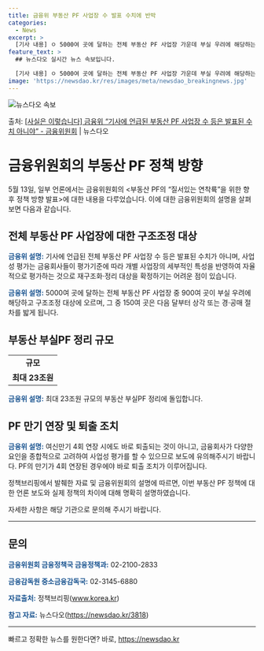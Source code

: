 ```yaml
---
title: 금융위 부동산 PF 사업장 수 발표 수치에 반박
categories:
  - News
excerpt: >
  [기사 내용] ㅇ 5000여 곳에 달하는 전체 부동산 PF 사업장 가운데 부실 우려에 해당하는 900여 곳이…
feature_text: >
  ## 뉴스다오 실시간 뉴스 속보입니다.

  [기사 내용] ㅇ 5000여 곳에 달하는 전체 부동산 PF 사업장 가운데 부실 우려에 해당하는 900여 곳이…
image: 'https://newsdao.kr/res/images/meta/newsdao_breakingnews.jpg'
---
```


![뉴스다오 속보](https://newsdao.kr/res/images/meta/newsdao_breakingnews.jpg)

<p>출처: <a href="https://newsdao.kr/3818" rel="dofollow">[사실은 이렇습니다] 금융위 “기사에 언급된 부동산 PF 사업장 수 등은 발표된 수치 아니야” - 금융위원회</a> | 뉴스다오</p>

<h1>금융위원회의 부동산 PF 정책 방향</h1>

<p data-ke-size="size16">5월 13일, 일부 언론에서는 금융위원회의 <부동산 PF의 “질서있는 연착륙”을 위한 향후 정책 방향 발표>에 대한 내용을 다루었습니다. 이에 대한 금융위원회의 설명을 살펴보면 다음과 같습니다.</p>

<h2 data-ke-size="size26">전체 부동산 PF 사업장에 대한 구조조정 대상</h2>
<p><b><span style="color: #1a5490;">금융위 설명:</span></b> 기사에 언급된 전체 부동산 PF 사업장 수 등은 발표된 수치가 아니며, 사업성 평가는 금융회사들이 평가기준에 따라 개별 사업장의 세부적인 특성을 반영하여 자율적으로 평가하는 것으로 재구조화·정리 대상을 확정하기는 어려운 점이 있습니다.</p>
<p><b><span style="color: #1a5490;">금융위 설명:</span></b> 5000여 곳에 달하는 전체 부동산 PF 사업장 중 900여 곳이 부실 우려에 해당하고 구조조정 대상에 오르며, 그 중 150여 곳은 다음 달부터 상각 또는 경·공매 절차를 밟게 됩니다.</p>

<h2 data-ke-size="size26">부동산 부실PF 정리 규모</h2>
<table>
  <tr>
    <td style="text-align: center; height: 17px;"><b>규모</b></td>
  </tr>
  <tr>
    <td style="text-align: center; height: 17px;"><b>최대 23조원</b></td>
  </tr>
</table>
<p><b><span style="color: #1a5490;">금융위 설명:</span></b> 최대 23조원 규모의 부동산 부실PF 정리에 돌입합니다.</p>

<h2 data-ke-size="size26">PF 만기 연장 및 퇴출 조치</h2>
<p><b><span style="color: #1a5490;">금융위 설명:</span></b> 여신만기 4회 연장 시에도 바로 퇴출되는 것이 아니고, 금융회사가 다양한 요인을 종합적으로 고려하여 사업성 평가를 할 수 있으므로 보도에 유의해주시기 바랍니다. PF의 만기가 4회 연장된 경우에야 바로 퇴출 조치가 이루어집니다.</p>

<p data-ke-size="size16">정책브리핑에서 발췌한 자료 및 금융위원회의 설명에 따르면, 이번 부동산 PF 정책에 대한 언론 보도와 실제 정책의 차이에 대해 명확히 설명하였습니다.</p>
<p data-ke-size="size16">자세한 사항은 해당 기관으로 문의해 주시기 바랍니다.</p>

<hr>
<p data-ke-size="size16"></p>
<h2 data-ke-size="size26">문의</h2>
<p><b><span style="color: #1a5490;">금융위원회 금융정책국 금융정책과:</span></b> 02-2100-2833</p>
<p><b><span style="color: #1a5490;">금융감독원 중소금융감독국:</span></b> 02-3145-6880</p>
<p><b><span style="color: #1a5490;">자료출처:</span></b> 정책브리핑(<a href="https://www.korea.kr">www.korea.kr</a>)</p>
<p><b><span style="color: #1a5490;">참고 자료:</span></b> 뉴스다오(<a href="https://newsdao.kr/3818">https://newsdao.kr/3818</a>)</p>
<p data-ke-size="size16"></p>
<hr>
<p data-ke-size="size16"></p> 

빠르고 정확한 뉴스를 원한다면? 바로, <a href="https://newsdao.kr" rel="dofollow">https://newsdao.kr</a>


